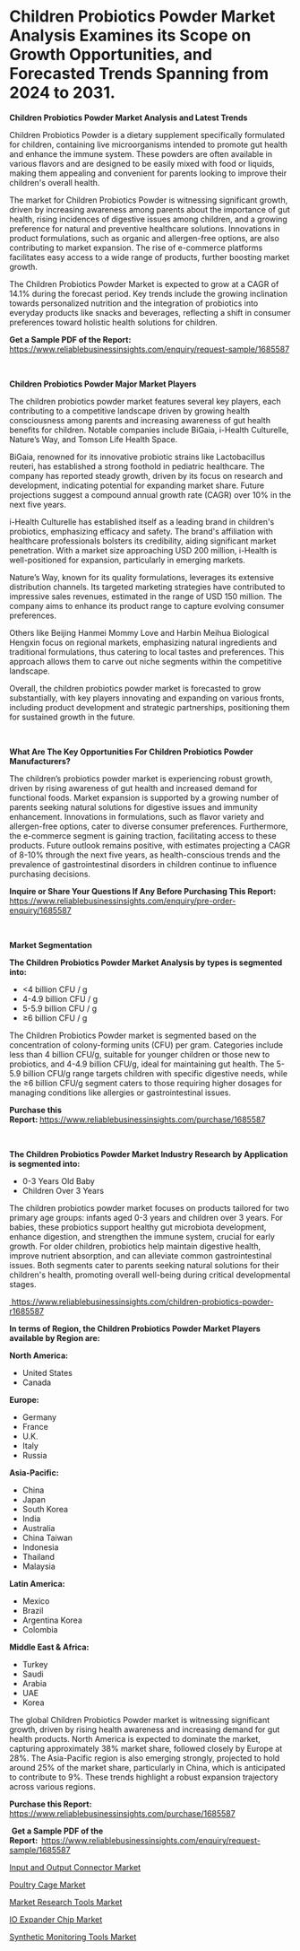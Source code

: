 <p><h1>Children Probiotics Powder Market Analysis Examines its Scope on Growth Opportunities, and Forecasted Trends Spanning from 2024 to 2031.</h1></p><p><strong>Children Probiotics Powder Market Analysis and Latest Trends</strong></p>
<p><p>Children Probiotics Powder is a dietary supplement specifically formulated for children, containing live microorganisms intended to promote gut health and enhance the immune system. These powders are often available in various flavors and are designed to be easily mixed with food or liquids, making them appealing and convenient for parents looking to improve their children's overall health.</p><p>The market for Children Probiotics Powder is witnessing significant growth, driven by increasing awareness among parents about the importance of gut health, rising incidences of digestive issues among children, and a growing preference for natural and preventive healthcare solutions. Innovations in product formulations, such as organic and allergen-free options, are also contributing to market expansion. The rise of e-commerce platforms facilitates easy access to a wide range of products, further boosting market growth.</p><p>The Children Probiotics Powder Market is expected to grow at a CAGR of 14.1% during the forecast period. Key trends include the growing inclination towards personalized nutrition and the integration of probiotics into everyday products like snacks and beverages, reflecting a shift in consumer preferences toward holistic health solutions for children.</p></p>
<p><strong>Get a Sample PDF of the Report:&nbsp;</strong> <a href="https://www.reliablebusinessinsights.com/enquiry/request-sample/1685587?utm_campaign=1113&utm_medium=2&utm_source=Github&utm_content=ia&utm_term=06102024&utm_id=children-probiotics-powder">https://www.reliablebusinessinsights.com/enquiry/request-sample/1685587</a></p>
<p>&nbsp;</p>
<p><strong>Children Probiotics Powder Major Market Players</strong></p>
<p><p>The children probiotics powder market features several key players, each contributing to a competitive landscape driven by growing health consciousness among parents and increasing awareness of gut health benefits for children. Notable companies include BiGaia, i-Health Culturelle, Nature’s Way, and Tomson Life Health Space.</p><p>BiGaia, renowned for its innovative probiotic strains like Lactobacillus reuteri, has established a strong foothold in pediatric healthcare. The company has reported steady growth, driven by its focus on research and development, indicating potential for expanding market share. Future projections suggest a compound annual growth rate (CAGR) over 10% in the next five years.</p><p>i-Health Culturelle has established itself as a leading brand in children's probiotics, emphasizing efficacy and safety. The brand's affiliation with healthcare professionals bolsters its credibility, aiding significant market penetration. With a market size approaching USD 200 million, i-Health is well-positioned for expansion, particularly in emerging markets.</p><p>Nature’s Way, known for its quality formulations, leverages its extensive distribution channels. Its targeted marketing strategies have contributed to impressive sales revenues, estimated in the range of USD 150 million. The company aims to enhance its product range to capture evolving consumer preferences.</p><p>Others like Beijing Hanmei Mommy Love and Harbin Meihua Biological Hengxin focus on regional markets, emphasizing natural ingredients and traditional formulations, thus catering to local tastes and preferences. This approach allows them to carve out niche segments within the competitive landscape.</p><p>Overall, the children probiotics powder market is forecasted to grow substantially, with key players innovating and expanding on various fronts, including product development and strategic partnerships, positioning them for sustained growth in the future.</p></p>
<p>&nbsp;</p>
<p><strong>What Are The Key Opportunities For Children Probiotics Powder Manufacturers?</strong></p>
<p><p>The children’s probiotics powder market is experiencing robust growth, driven by rising awareness of gut health and increased demand for functional foods. Market expansion is supported by a growing number of parents seeking natural solutions for digestive issues and immunity enhancement. Innovations in formulations, such as flavor variety and allergen-free options, cater to diverse consumer preferences. Furthermore, the e-commerce segment is gaining traction, facilitating access to these products. Future outlook remains positive, with estimates projecting a CAGR of 8-10% through the next five years, as health-conscious trends and the prevalence of gastrointestinal disorders in children continue to influence purchasing decisions.</p></p>
<p><strong>Inquire or Share Your Questions If Any Before Purchasing This Report:</strong> <a href="https://www.reliablebusinessinsights.com/enquiry/pre-order-enquiry/1685587?utm_campaign=1113&utm_medium=2&utm_source=Github&utm_content=ia&utm_term=06102024&utm_id=children-probiotics-powder">https://www.reliablebusinessinsights.com/enquiry/pre-order-enquiry/1685587</a></p>
<p>&nbsp;</p>
<p><strong>Market Segmentation</strong></p>
<p><strong>The Children Probiotics Powder Market Analysis by types is segmented into:</strong></p>
<p><ul><li><4 billion CFU / g</li><li>4-4.9 billion CFU / g</li><li>5-5.9 billion CFU / g</li><li>≥6 billion CFU / g</li></ul></p>
<p><p>The Children Probiotics Powder market is segmented based on the concentration of colony-forming units (CFU) per gram. Categories include less than 4 billion CFU/g, suitable for younger children or those new to probiotics, and 4-4.9 billion CFU/g, ideal for maintaining gut health. The 5-5.9 billion CFU/g range targets children with specific digestive needs, while the ≥6 billion CFU/g segment caters to those requiring higher dosages for managing conditions like allergies or gastrointestinal issues.</p></p>
<p><strong>Purchase this Report:&nbsp;</strong><a href="https://www.reliablebusinessinsights.com/purchase/1685587?utm_campaign=1113&utm_medium=2&utm_source=Github&utm_content=ia&utm_term=06102024&utm_id=children-probiotics-powder">https://www.reliablebusinessinsights.com/purchase/1685587</a></p>
<p>&nbsp;</p>
<p><strong>The Children Probiotics Powder Market Industry Research by Application is segmented into:</strong></p>
<p><ul><li>0-3 Years Old Baby</li><li>Children Over 3 Years</li></ul></p>
<p><p>The children probiotics powder market focuses on products tailored for two primary age groups: infants aged 0-3 years and children over 3 years. For babies, these probiotics support healthy gut microbiota development, enhance digestion, and strengthen the immune system, crucial for early growth. For older children, probiotics help maintain digestive health, improve nutrient absorption, and can alleviate common gastrointestinal issues. Both segments cater to parents seeking natural solutions for their children's health, promoting overall well-being during critical developmental stages.</p></p>
<p><a href="https://www.reliablebusinessinsights.com/children-probiotics-powder-r1685587?utm_campaign=1113&utm_medium=2&utm_source=Github&utm_content=ia&utm_term=06102024&utm_id=children-probiotics-powder">&nbsp;https://www.reliablebusinessinsights.com/children-probiotics-powder-r1685587</a></p>
<p><strong>In terms of Region, the Children Probiotics Powder Market Players available by Region are:</strong></p>
<p>
    <p> <strong> North America: </strong>
        <ul>
            <li>United States</li>
            <li>Canada</li>
        </ul>
        </p> 
    <p> <strong> Europe: </strong>
        <ul>
            <li>Germany</li>
            <li>France</li>
            <li>U.K.</li>
            <li>Italy</li>
            <li>Russia</li>
        </ul>
        </p> 
    <p> <strong> Asia-Pacific: </strong>
        <ul>
            <li>China</li>
            <li>Japan</li>
            <li>South Korea</li>
            <li>India</li>
            <li>Australia</li>
            <li>China Taiwan</li>
            <li>Indonesia</li>
            <li>Thailand</li>
            <li>Malaysia</li>
        </ul>
        </p> 
    <p> <strong> Latin America: </strong>
        <ul>
            <li>Mexico</li>
            <li>Brazil</li>
            <li>Argentina Korea</li>
            <li>Colombia</li>
        </ul>
        </p> 
    <p> <strong> Middle East & Africa: </strong>
        <ul>
            <li>Turkey</li>
            <li>Saudi</li>
            <li>Arabia</li>
            <li>UAE</li>
            <li>Korea</li>
        </ul>
    </p>
    </p>
<p><p>The global Children Probiotics Powder market is witnessing significant growth, driven by rising health awareness and increasing demand for gut health products. North America is expected to dominate the market, capturing approximately 38% market share, followed closely by Europe at 28%. The Asia-Pacific region is also emerging strongly, projected to hold around 25% of the market share, particularly in China, which is anticipated to contribute to 9%. These trends highlight a robust expansion trajectory across various regions.</p></p>
<p><strong>Purchase this Report: </strong><a href="https://www.reliablebusinessinsights.com/purchase/1685587?utm_campaign=1113&utm_medium=2&utm_source=Github&utm_content=ia&utm_term=06102024&utm_id=children-probiotics-powder">https://www.reliablebusinessinsights.com/purchase/1685587</a></p>
<p>&nbsp;<strong>Get a Sample PDF of the Report:&nbsp;&nbsp;</strong><a href="https://www.reliablebusinessinsights.com/enquiry/request-sample/1685587?utm_campaign=1113&utm_medium=2&utm_source=Github&utm_content=ia&utm_term=06102024&utm_id=children-probiotics-powder">https://www.reliablebusinessinsights.com/enquiry/request-sample/1685587</a></p>
<p><strong></strong></p>
<p><p><a href="https://issuu.com/reportprime-2/docs/input-and-output-connector-market-s_e8c864f87f4d29?utm_campaign=1113&utm_medium=2&utm_source=Github&utm_content=ia&utm_term=06102024&utm_id=children-probiotics-powder">Input and Output Connector Market</a></p><p><a href="https://github.com/GenaGaines34/Market-Research-Report-List-1/blob/main/poultry-cage-market.md?utm_campaign=1113&utm_medium=2&utm_source=Github&utm_content=ia&utm_term=06102024&utm_id=children-probiotics-powder">Poultry Cage Market</a></p><p><a href="https://www.linkedin.com/pulse/market-research-tools-forecasts-trends-impact-analysis-2024-4rsae?utm_campaign=1113&utm_medium=2&utm_source=Github&utm_content=ia&utm_term=06102024&utm_id=children-probiotics-powder">Market Research Tools Market</a></p><p><a href="https://issuu.com/reportprime-2/docs/io-expander-chip-market-size-2030.p_21c729855fd3e3?utm_campaign=1113&utm_medium=2&utm_source=Github&utm_content=ia&utm_term=06102024&utm_id=children-probiotics-powder">IO Expander Chip Market</a></p><p><a href="https://www.linkedin.com/pulse/investing-synthetic-monitoring-tools-market-trends-leading-vse2e?utm_campaign=1113&utm_medium=2&utm_source=Github&utm_content=ia&utm_term=06102024&utm_id=children-probiotics-powder">Synthetic Monitoring Tools Market</a></p></p>